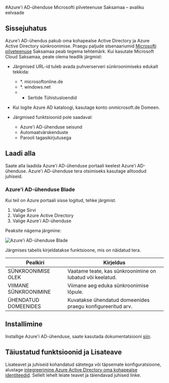 <properties
    pageTitle="Azure'i AD-ühenduse Microsofti pilveteenuse Saksamaa"
    description="Azure'i AD-ühendus on oma kohapealse kataloogide integreerimine Azure Active Directory. See võimaldab teil esitada ühise identiteedi Office 365, Azure ja SaaS Azure AD integreeritud rakenduste."
    keywords="Sissejuhatus: Azure'i AD-ühendus, ülevaade Azure'i AD-ühenduse, mis on Azure AD-ühenduse, installige active directory, Saksamaa, must mets"
    services="active-directory"
    documentationCenter=""
    authors="billmath"
    manager="femila"
    editor=""/>

<tags
    ms.service="active-directory"
    ms.workload="identity"
    ms.tgt_pltfrm="na"
    ms.devlang="na"
    ms.topic="get-started-article"
    ms.date="09/08/2016"
    ms.author="billmath"/>

#<a name="azure-ad-connect-in-microsoft-cloud-germany---public-preview"></a>Azure'i AD-ühenduse Microsofti pilveteenuse Saksamaa – avaliku eelvaade

## <a name="introduction"></a>Sissejuhatus
Azure'i AD-ühendus pakub oma kohapealse Active Directory ja Azure Active Directory sünkroonimise.
Praegu paljude stsenaariumid [Microsofti pilveteenuse](https://www.microsoft.com/de-de/cloud/deutschland/default.aspx) Saksamaa peab tegema tehtemärk. Kui kasutate Microsoft Cloud Saksamaa, peate olema teadlik järgmist:


- Järgmised URL-id tuleb avada puhverserveri sünkroonimiseks edukalt tekkida:
    - *. microsoftonline.de
    - *. windows.net
    - + Sertide Tühistusloendid

- Kui logite Azure AD kataloogi, kasutage konto onmicrosoft.de Domeen.
- Järgmised funktsioonid pole saadaval:
    - Azure'i AD-ühenduse seisund
    - Automaatvärskenduste
    - Parooli tagasikirjutusega

## <a name="download"></a>Laadi alla
Saate alla laadida Azure'i AD-ühenduse portaali keelest Azure'i AD-ühenduse.  Azure'i AD-ühenduse tera otsimiseks kasutage alltoodud juhiseid.

### <a name="the-azure-ad-connect-blade"></a>Azure'i AD-ühenduse Blade

Kui teil on Azure portaali sisse logitud, tehke järgmist.

1. Valige Sirvi
2.  Valige Azure Active Directory
3.  Valige Azure'i AD-ühenduse

Peaksite nägema järgmine:

![Azure'i AD-ühenduse Blade](media\active-directory-aadconnect-germany\germany1.png)

 
Järgmises tabelis kirjeldatakse funktsioone, mis on näidatud tera.


Pealkiri|Kirjeldus|
----- | ----- |
SÜNKROONIMISE OLEK|Vaatame teate, kas sünkroonimine on lubatud või keelatud.|
VIIMANE SÜNKROONIMINE|Viimane aeg eduka sünkroonimise lõpule.|
ÜHENDATUD DOMEENIDES|Kuvatakse ühendatud domeenides praegu konfigureeritud arv.|


## <a name="installation"></a>Installimine
Installige Azure'i AD-ühenduse, saate kasutada dokumentatsiooni [siin](active-directory-aadconnect.md#install-azure-ad-connect).

## <a name="advanced-features-and-additional-information"></a>Täiustatud funktsioonid ja Lisateave
Lisateavet ja juhiseid kohandatud sätetega või täpsemate konfiguratsioone, alustage [integreerimine Azure Active Directory oma kohapealse identiteedid](active-directory-aadconnect.md).  Sellelt lehelt leiate teavet ja täiendavad juhised linke.
